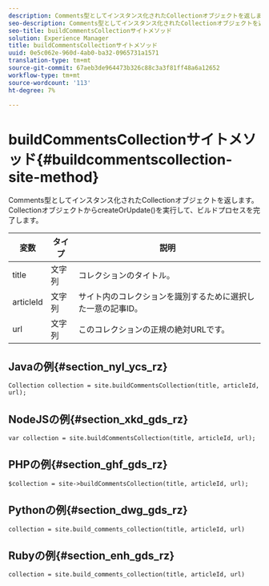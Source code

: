 ```yaml
---
description: Comments型としてインスタンス化されたCollectionオブジェクトを返します。 CollectionオブジェクトからcreateOrUpdate()を実行して、ビルドプロセスを完了します。
seo-description: Comments型としてインスタンス化されたCollectionオブジェクトを返します。 CollectionオブジェクトからcreateOrUpdate()を実行して、ビルドプロセスを完了します。
seo-title: buildCommentsCollectionサイトメソッド
solution: Experience Manager
title: buildCommentsCollectionサイトメソッド
uuid: 0e5c062e-960d-4ab0-ba32-0965731a1571
translation-type: tm+mt
source-git-commit: 67aeb3de964473b326c88c3a3f81ff48a6a12652
workflow-type: tm+mt
source-wordcount: '113'
ht-degree: 7%

---
```



# buildCommentsCollectionサイトメソッド{#buildcommentscollection-site-method}

Comments型としてインスタンス化されたCollectionオブジェクトを返します。 CollectionオブジェクトからcreateOrUpdate()を実行して、ビルドプロセスを完了します。

| 変数 | タイプ | 説明 |
|--- |--- |--- |
| title | 文字列 | コレクションのタイトル。 |
| articleId | 文字列 | サイト内のコレクションを識別するために選択した一意の記事ID。 |
| url | 文字列 | このコレクションの正規の絶対URLです。 |

## Javaの例{#section_nyl_ycs_rz}

```
Collection collection = site.buildCommentsCollection(title, articleId, url);
```

## NodeJSの例{#section_xkd_gds_rz}

```
var collection = site.buildCommentsCollection(title, articleId, url); 
```

## PHPの例{#section_ghf_gds_rz}

```
$collection = site->buildCommentsCollection(title, articleId, url); 
```

## Pythonの例{#section_dwg_gds_rz}

```
collection = site.build_comments_collection(title, articleId, url) 
```

## Rubyの例{#section_enh_gds_rz}

```
collection = site.build_comments_collection(title, articleId, url) 
```
